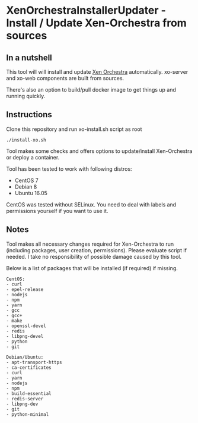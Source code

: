 # XenOrchestraInstallerUpdater - Install / Update Xen-Orchestra from sources

## In a nutshell

This tool will will install and update [Xen Orchestra](https://xen-orchestra.com/#!/) automatically. xo-server and xo-web components are built from sources.

There's also an option to build/pull docker image to get things up and running quickly.

## Instructions

Clone this repository and run xo-install.sh script as root

```
./install-xo.sh
```

Tool makes some checks and offers options to update/install Xen-Orchestra or deploy a container. 

Tool has been tested to work with following distros:

- CentOS 7
- Debian 8
- Ubuntu 16.05

CentOS was tested without SELinux. You need to deal with labels and permissions yourself if you want to use it.

## Notes

Tool makes all necessary changes required for Xen-Orchestra to run (including packages, user creation, permissions). Please evaluate script if needed.
I take no responsibility of possible damage caused by this tool.

Below is a list of packages that will be installed (if required) if missing.

```
CentOS:
- curl
- epel-release
- nodejs
- npm
- yarn
- gcc
- gcc+
- make
- openssl-devel
- redis
- libpng-devel
- python
- git

Debian/Ubuntu:
- apt-transport-https
- ca-certificates
- curl
- yarn
- nodejs
- npm
- build-essential
- redis-server
- libpng-dev
- git
- python-minimal
```
